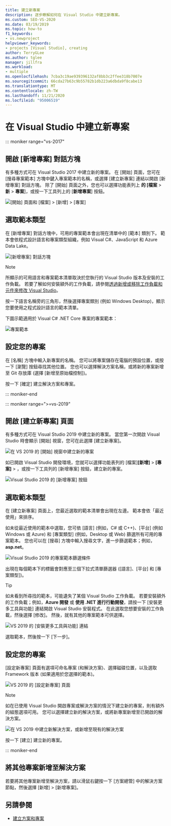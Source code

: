 ```yaml
---
title: 建立新專案
description: 逐步瞭解如何在 Visual Studio 中建立新專案。
ms.custom: SEO-VS-2020
ms.date: 03/19/2019
ms.topic: how-to
f1_keywords:
- vs.newproject
helpviewer_keywords:
- projects [Visual Studio], creating
author: TerryGLee
ms.author: tglee
manager: jillfra
ms.workload:
- multiple
ms.openlocfilehash: 7cba3c19ae939396132af8bb3c2ffee318b7007e
ms.sourcegitcommit: 66cda27b63c9b55782b1db223a6dbda9f8cabe13
ms.translationtype: MT
ms.contentlocale: zh-TW
ms.lasthandoff: 11/21/2020
ms.locfileid: "95006519"
---
```

# <a name="create-a-new-project-in-visual-studio"></a>在 Visual Studio 中建立新專案

::: moniker range="vs-2017"

## <a name="open-the-new-project-dialog"></a>開啟 [新增專案] 對話方塊

有多種方式可在 Visual Studio 2017 中建立新的專案。 在 [開始] 頁面，您可在 [搜尋專案範本] 方塊中鍵入專案範本的名稱，或選擇 [建立新專案] 連結以開啟 [新增專案] 對話方塊。 除了 [開始] 頁面之外，您也可以選擇功能表列上 **的 [檔案**  >  **新**  >  **專案**]，或按一下工具列上的 [**新增專案**] 按鈕。

![[開始] 頁面和 [檔案] > [新增] > [專案]](./media/vside-newproject1.png)

## <a name="select-a-template-type"></a>選取範本類型

在 [新增專案] 對話方塊中，可用的專案範本會出現在清單中的 [範本] 類別下。 範本會依程式設計語言和專案類型組織，例如 Visual C#、JavaScript 和 Azure Data Lake。

![[新增專案] 對話方塊](./media/vside-newproject-templates-list.png)

> [!NOTE]
> 所顯示的可用語言和專案範本清單取決於您執行的 Visual Studio 版本及安裝的工作負載。 若要了解如何安裝額外的工作負載，請參閱[透過新增或移除工作負載和元件來修改 Visual Studio](../install/modify-visual-studio.md)。

按一下語言名稱旁的三角形，然後選擇專案類別 (例如 Windows Desktop)，顯示您要使用之程式設計語言的範本清單。

下圖示範適用於 Visual C# .NET Core 專案的專案範本：

![專案範本](./media/new-project-dialog-net-core.png)

## <a name="configure-your-project"></a>設定您的專案

在 [名稱] 方塊中輸入新專案的名稱。 您可以將專案儲存在電腦的預設位置，或按一下 [瀏覽] 按鈕尋找其他位置。 您也可以選擇解決方案名稱，或將新的專案新增至 Git 存放庫 (選擇 [新增至原始檔控制])。

按一下 [確定] 建立解決方案和專案。

::: moniker-end

::: moniker range=">=vs-2019"

## <a name="open-the-create-a-new-project-page"></a>開啟 [建立新專案] 頁面

有多種方式可在 Visual Studio 2019 中建立新的專案。 當您第一次開啟 Visual Studio 時會顯示 [開始] 視窗，您可在此選擇 [建立新專案]。

![在 VS 2019 的 [開始] 視窗中建立新的專案](media/vs-2019/start-window-create-new-project.png)

如已開啟 Visual Studio 開發環境，您就可以選擇功能表列的 [檔案]**[新增]** > **[專案]** > ，或按一下工具列的 [新增專案] 按鈕，建立新的專案。

![Visual Studio 2019 的 [新增專案] 按鈕](media/vs-2019/new-project-button.png)

## <a name="select-a-template-type"></a>選取範本類型

在 [建立新專案] 頁面上，您最近選取的範本清單會出現在左邊。 範本會依「最近使用」來排序。

如未從最近使用的範本中選取，您可依 [語言] (例如，C# 或 C++)、[平台] (例如 Windows 或 Azure) 和 [專案類型] (例如，Desktop 或 Web) 篩選所有可用的專案範本。 您也可以在 [搜尋] 方塊中輸入搜尋文字，進一步篩選範本；例如，**asp.net**。

![Visual Studio 2019 的專案範本篩選條件](media/vs-2019/create-new-project-filters.png)

出現在每個範本下的標籤會對應至三個下拉式清單篩選器 ([語言]、[平台] 和 [專案類型])。

> [!TIP]
> 如未看到所尋找的範本，可能遺失了某個 Visual Studio 工作負載。 若要安裝額外的工作負載；例如，**Azure 開發** 或 **使用 .NET 進行行動開發**，請按一下 [安裝更多工具與功能] 連結開啟 Visual Studio 安裝程式。 在此選取您想要安裝的工作負載，然後選擇 [修改]。 然後，就有其他的專案範本可供選擇。
>
> ![VS 2019 的 [安裝更多工具與功能] 連結](media/vs-2019/install-more-tools-features.png)

選取範本，然後按一下 [下一步]。

## <a name="configure-your-project"></a>設定您的專案

[設定新專案] 頁面有選項可命名專案 (和解決方案)、選擇磁碟位置，以及選取 Framework 版本 (如果適用於您選擇的範本)。

![VS 2019 的 [設定新專案] 頁面](media/vs-2019/configure-new-project.png)

> [!NOTE]
> 如在已使用 Visual Studio 開啟專案或解決方案的情況下建立新的專案，則有額外的組態選項可用。 您可以選擇建立新的解決方案，或將新專案新增至已開啟的解決方案。
>
> ![在 VS 2019 中建立新解決方案，或新增至現有的解決方案](media/vs-2019/configure-new-project-solution.png)

按一下 [建立] 建立新的專案。

::: moniker-end

## <a name="add-additional-projects-to-a-solution"></a>將其他專案新增至解決方案

若要將其他專案新增至解決方案，請以滑鼠右鍵按一下 [方案總管] 中的解決方案節點，然後選擇 [新增] > [新增專案]。

## <a name="see-also"></a>另請參閱

- [建立方案和專案](creating-solutions-and-projects.md)
